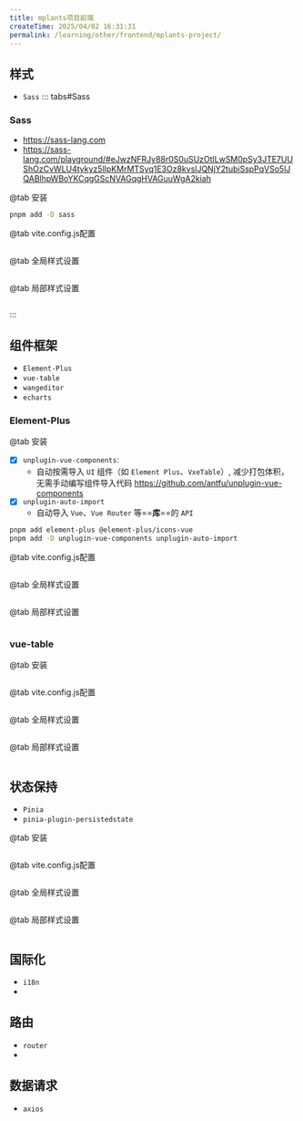 ```yaml
---
title: mplants项目前端
createTime: 2025/04/02 16:31:31
permalink: /learning/other/frontend/mplants-project/
---
```


## 样式 
- `Sass` 
::: tabs#Sass

### Sass
- https://sass-lang.com
- https://sass-lang.com/playground/#eJwzNFRJy88r0S0uSUzOtlLwSM0pSy3JTE7UUShOzCvWLU4tykyz5lIpKMrMTSyq1E3Oz8kvslJQNjY2tubiSspPqVSo5lJQABlhpWBoYKCqgGScNVAGqgHVAGuuWgA2kiah

@tab 安装
```bash
pnpm add -D sass
```

@tab vite.config.js配置

```javescript

```

@tab 全局样式设置

```javescript

```

@tab 局部样式设置
```javescript

```
:::


## 组件框架
- `Element-Plus`
- `vue-table`
- `wangeditor`
- `echarts`

### Element-Plus

@tab 安装

- [X] `unplugin-vue-components`: 
    - 自动按需导入 `UI` 组件（如 `Element Plus`、`VxeTable`）, 减少打包体积，无需手动编写组件导入代码 https://github.com/antfu/unplugin-vue-components
- [X] `unplugin-auto-import`
    - 自动导入 `Vue`、`Vue Router` 等==**库**==的 `API`

```bash
pnpm add element-plus @element-plus/icons-vue
pnpm add -D unplugin-vue-components unplugin-auto-import
```

@tab vite.config.js配置

```javescript

```

@tab 全局样式设置

```javescript
```

@tab 局部样式设置
```javescript
```


### vue-table

@tab 安装

```bash
```

@tab vite.config.js配置

```javescript
```

@tab 全局样式设置

```javescript
```

@tab 局部样式设置
```javescript
```

## 状态保持 
- `Pinia`
- `pinia-plugin-persistedstate`

@tab 安装

```bash
```

@tab vite.config.js配置

```javescript
```

@tab 全局样式设置

```javescript
```

@tab 局部样式设置
```javescript
```

## 国际化 
- `i18n`
- 

## 路由 
- `router`
- 

## 数据请求 
- `axios`
